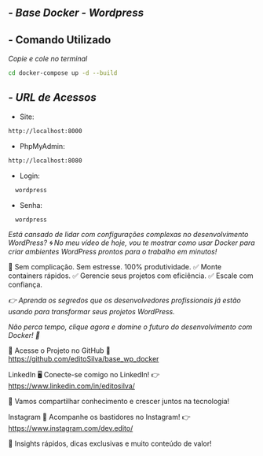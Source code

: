 ## - *Base Docker - Wordpress*

## - Comando Utilizado

*Copie e cole no terminal*

```sh
cd docker-compose up -d --build

```
## - *URL de Acessos*

- Site:

```sh
http://localhost:8000

```

- PhpMyAdmin:

```sh
http://localhost:8080

```

- Login: 

```sh
  wordpress
```

- Senha: 

```sh
  wordpress
```

*Está cansado de lidar com configurações complexas no desenvolvimento WordPress? 🌀*
*No meu vídeo de hoje, vou te mostrar como usar Docker para criar ambientes WordPress prontos para o trabalho em minutos!*

🔧 Sem complicação. Sem estresse. 100% produtividade.
✅ Monte containers rápidos.
✅ Gerencie seus projetos com eficiência.
✅ Escale com confiança.

*👉 Aprenda os segredos que os desenvolvedores profissionais já estão usando para transformar seus projetos WordPress.*

*Não perca tempo, clique agora e domine o futuro do desenvolvimento com Docker! 🌟*

🌟 Acesse o Projeto no GitHub
🔗 https://github.com/editoSilva/base_wp_docker



LinkedIn
🖥️ Conecte-se comigo no LinkedIn!
👉 https://www.linkedin.com/in/editosilva/

🎯 Vamos compartilhar conhecimento e crescer juntos na tecnologia!

Instagram
📸 Acompanhe os bastidores no Instagram!
👉 https://www.instagram.com/dev.edito/

🎥 Insights rápidos, dicas exclusivas e muito conteúdo de valor!